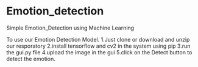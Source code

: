 # Emotion_detection
Simple Emotion_Detection using Machine Learning

To use our Emotion Detection Model.
1.Just clone or download and unzip our resporatory
2.install tensorflow and cv2 in the system using pip
3.run the gui.py file
4.upload the image in the gui
5.click on the Detect button to detect the emotion.

